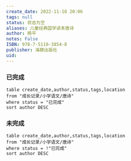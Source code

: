 ```yaml
---
create_date: 2022-11-18 20:06
tags: null
status: 状态为空
aliases: 儿童经典国学读本唐诗
author: 杨平
notes: False
ISBN: 978-7-5110-3854-8
publisher: 海豚出版社
uid: 
---
```


### 已完成

```dataview
table create_date,author,status,tags,location
from "成长记录/小学语文/唐诗"
where status = "已完成"
sort author DESC 
```

### 未完成

```dataview
table create_date,author,status,tags,location
from "成长记录/小学语文/唐诗"
where status = !"已完成"
sort author DESC 
```

